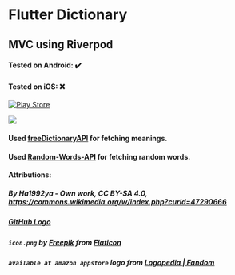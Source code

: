 # Flutter Dictionary

## MVC using Riverpod

#### Tested on Android: ✔️

#### Tested on iOS: ❌

[![Play Store](https://img.shields.io/badge/Google_Play-414141?style=for-the-badge&logo=google-play&logoColor=white)](https://play.google.com/store/apps/details?id=dangerahead.dictionary&pcampaignid=web_share)

[![](https://static.wikia.nocookie.net/logopedia/images/d/d6/Available_at_Amazon_Appstore.svg/revision/latest/scale-to-width-down/145?cb=20201007175539)](https://www.amazon.com/gp/product/B09BG7C574)

#### Used [freeDictionaryAPI](https://github.com/meetDeveloper/freeDictionaryAPI) for fetching meanings.

#### Used [Random-Words-API](https://github.com/mcnaveen/Random-Words-API) for fetching random words.

#### Attributions:

##### By Ha1992ya - Own work, CC BY-SA 4.0, https://commons.wikimedia.org/w/index.php?curid=47290666

##### [GitHub Logo](https://github.githubassets.com/images/modules/logos_page/GitHub-Mark.png)

##### `icon.png` by [Freepik](https://www.freepik.com) from [Flaticon](https://www.flaticon.com/)

##### `available at amazon appstore` logo from [Logopedia | Fandom](https://logos.fandom.com/wiki/Amazon_Appstore)
